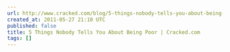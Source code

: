 ```yaml
---
url: http://www.cracked.com/blog/5-things-nobody-tells-you-about-being-poor/
created_at: 2011-05-27 21:10 UTC
published: false
title: 5 Things Nobody Tells You About Being Poor | Cracked.com
tags: []
---
```



